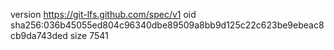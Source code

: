 version https://git-lfs.github.com/spec/v1
oid sha256:036b45055ed804c96340dbe89509a8bb9d125c22c623be9ebeac8cb9da743ded
size 7541

